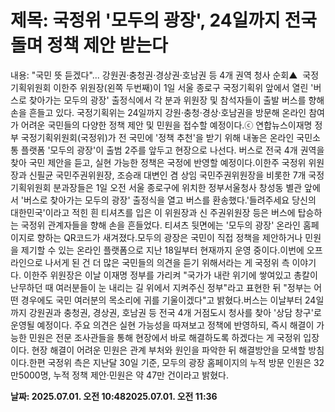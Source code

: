 # **제목: 국정위 '모두의 광장', 24일까지 전국 돌며 정책 제안 받는다**

  내용: "국민 뜻 듣겠다"... 강원권·충청권·경상권·호남권 등 4개 권역 청사 순회▲  국정기획위원회 이한주 위원장(왼쪽 두번째)이 1일 서울 종로구 국정기획위 앞에서 열린 '버스로 찾아가는 모두의 광장' 출정식에서 각 분과 위원장 및 참석자들이 출발 버스를 향해 손을 흔들고 있다. 국정기획위는 24일까지 강원·충청·경상·호남권을 방문해 온라인 참여가 어려운 국민들의 다양한 정책 제안 및 민원을 접수할 예정이다.ⓒ 연합뉴스이재명 정부 국정기획위원회(국정위)가 전 국민에 '정책 추천'을 받기 위해 내놓은 온라인 국민소통 플랫폼 '모두의 광장'이 출범 2주를 앞두고 현장으로 나선다. 버스로 전국 4개 권역을 찾아 국민 제안을 듣고, 실현 가능한 정책은 국정에 반영할 예정이다.이한주 국정위 위원장과 신필균 국민주권위원장, 조승래 대변인 겸 상임 국민주권위원장을 비롯한 7개 국정기획위원회 분과장들은 1일 오전 서울 종로구에 위치한 정부서울청사 창성동 별관 앞에서 '버스로 찾아가는 모두의 광장' 출정식을 열고 버스를 환송했다.'들려주세요 당신의 대한민국'이라고 적힌 흰 티셔츠를 입은 이 위원장과 신 주권위원장 등은 버스에 탑승하는 국정위 관계자들을 향해 손을 흔들었다. 티셔츠 뒷면에는 '모두의 광장' 온라인 홈페이지로 향하는 QR코드가 새겨졌다.모두의 광장은 국민이 직접 정책을 제안하거나 민원을 제기할 수 있는 온라인 플랫폼으로 지난 18일부터 현재까지 운영 중이다.이번에 오프라인으로 나서게 된 건 더 많은 국민들의 의견을 듣기 위해서라는 게 국정위 측 이야기다. 이한주 위원장은 이날 이재명 정부를 가리켜 "국가가 내란 위기에 쌓여있고 총칼이 난무하던 때 여러분들이 눈 내리는 길 위에서 지켜주신 정부"라고 표현한 뒤 "정부는 어떤 경우에도 국민 여러분의 목소리에 귀를 기울이겠다"고 밝혔다.버스는 이날부터 24일까지 강원권과 충청권, 경상권, 호남권 등 전국 4개 거점도시 청사를 찾아 '상담 창구'로 운영될 예정이다. 주요 의견은 실현 가능성을 따져보고 정책에 반영하되, 즉시 해결이 가능한 민원은 전문 조사관들을 통해 현장에서 바로 해결하도록 하겠다는 게 국정위 입장이다. 현장 해결이 어려운 민원은 관계 부처와 원인을 파악한 뒤 해결방안을 모색할 방침이다.한편 국정위 측은 지난달 30일 기준, 모두의 광장 홈페이지의 누적 방문 인원은 32만5000명, 누적 정책 제안·민원은 약 47만 건이라고 밝혔다.

  **날짜: 2025.07.01. 오전 10:482025.07.01. 오전 11:36**